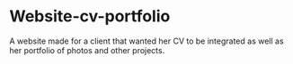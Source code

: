# Website-cv-portfolio
 A website made for a client that wanted her CV to be integrated as well as her portfolio of photos and other projects.
